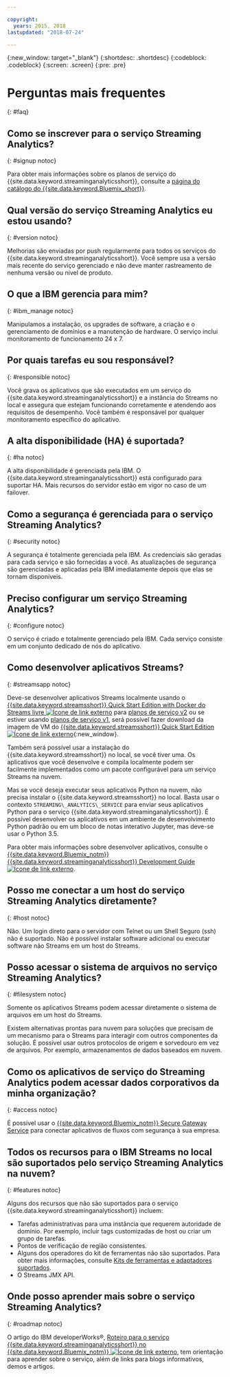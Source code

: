 ```yaml
---

copyright:
  years: 2015, 2018
lastupdated: "2018-07-24"

---
```


<!-- Attribute definitions -->
{:new_window: target="_blank"}
{:shortdesc: .shortdesc}
{:codeblock: .codeblock}
{:screen: .screen}
{:pre: .pre}

# Perguntas mais frequentes
{: #faq}

## Como se inscrever para o serviço Streaming Analytics?
{: #signup notoc}  

Para obter mais informações sobre os planos de serviço do {{site.data.keyword.streaminganalyticsshort}}, consulte a [página do catálogo do {{site.data.keyword.Bluemix_short}}](https://console.bluemix.net/catalog/services/streaming-analytics).

## Qual versão do serviço Streaming Analytics eu estou usando?
{: #version notoc}   

Melhorias são enviadas por push regularmente para todos os serviços do {{site.data.keyword.streaminganalyticsshort}}. Você sempre usa a versão mais recente do serviço gerenciado e não deve manter rastreamento de nenhuma versão ou nível de produto.

## O que a IBM gerencia para mim?
{: #ibm_manage notoc}   

Manipulamos a instalação, os upgrades de software, a criação e o gerenciamento de domínios e a manutenção de hardware. O serviço inclui monitoramento de funcionamento 24 x 7.


## Por quais tarefas eu sou responsável?  
{: #responsible notoc}

Você grava os aplicativos que são executados em um serviço do {{site.data.keyword.streaminganalyticsshort}} e a instância do Streams no local e assegura que estejam funcionando corretamente e atendendo aos requisitos de desempenho. Você também é responsável por qualquer monitoramento específico do aplicativo.

## A alta disponibilidade (HA) é suportada?
{: #ha notoc}

A alta disponibilidade é gerenciada pela IBM. O {{site.data.keyword.streaminganalyticsshort}} está configurado para suportar HA. Mais recursos do servidor estão em vigor no caso de um failover.

## Como a segurança é gerenciada para o serviço Streaming Analytics?
{: #security notoc}  

A segurança é totalmente gerenciada pela IBM. As credenciais são geradas para cada serviço e são fornecidas a você. As atualizações de segurança são gerenciadas e aplicadas pela IBM imediatamente depois que elas se tornam disponíveis.

## Preciso configurar um serviço Streaming Analytics?  
{: #configure notoc}

O serviço é criado e totalmente gerenciado pela IBM. Cada serviço consiste em um conjunto dedicado de nós do aplicativo.

## Como desenvolver aplicativos Streams?
{: #streamsapp notoc}

Deve-se desenvolver aplicativos Streams localmente usando o [{{site.data.keyword.streamsshort}} Quick Start Edition with Docker do Streams livre ![Ícone de link externo](../../icons/launch-glyph.svg "Ícone de link externo")](http://ibmstreams.github.io/streamsx.documentation/docs/4.2/qse-install-docker/) para [planos de serviço v2](/docs/services/StreamingAnalytics/service_plans.html) ou se estiver usando [planos de serviço v1](/docs/services/StreamingAnalytics/service_plans.html), será possível fazer download da imagem de VM do [{{site.data.keyword.streamsshort}} Quick Start Edition ![Ícone de link externo](../../icons/launch-glyph.svg "Ícone de link externo")](http://ibmstreams.github.io/streamsx.documentation/docs/4.2/qse-intro/){:new_window}.

Também será possível usar a instalação do {{site.data.keyword.streamsshort}} no local, se você tiver uma. Os aplicativos que você desenvolve e compila localmente podem ser facilmente implementados como um pacote configurável para um serviço Streams na nuvem.

Mas se você deseja executar seus aplicativos Python na nuvem, não precisa instalar o {{site.data.keyword.streamsshort}} no local. Basta usar o contexto `STREAMING\_ANALYTICS\_SERVICE` para enviar seus aplicativos Python para o serviço {{site.data.keyword.streaminganalyticsshort}}. É possível desenvolver os aplicativos em um ambiente de desenvolvimento Python padrão ou em um bloco de notas interativo Jupyter, mas deve-se usar o Python 3.5.

Para obter mais informações sobre desenvolver aplicativos, consulte o [{{site.data.keyword.Bluemix_notm}} {{site.data.keyword.streaminganalyticsshort}} Development Guide ![Ícone de link externo](../../icons/launch-glyph.svg "Ícone de link externo")](https://developer.ibm.com/streamsdev/?p=16589&post_type=doc&preview=1&_ppp=7ad76a418b).

## Posso me conectar a um host do serviço Streaming Analytics diretamente?
{: #host notoc}  

Não. Um login direto para o servidor com Telnet ou um Shell Seguro (ssh) não é suportado. Não é possível instalar software adicional ou executar software não Streams em um host do Streams.

## Posso acessar o sistema de arquivos no serviço Streaming Analytics?
{: #filesystem notoc}  

Somente os aplicativos Streams podem acessar diretamente o sistema de arquivos em um host do Streams.

Existem alternativas prontas para nuvem para soluções que precisam de um mecanismo para o Streams para interagir com outros componentes da solução. É possível usar outros protocolos de origem e sorvedouro em vez de arquivos. Por exemplo, armazenamentos de dados baseados em nuvem.

## Como os aplicativos de serviço do Streaming Analytics podem acessar dados corporativos da minha organização?
{: #access notoc}  

É possível usar o [{{site.data.keyword.Bluemix_notm}} Secure Gateway Service](https://console.bluemix.net/catalog/services/secure-gateway) para conectar aplicativos de fluxos com segurança à sua empresa.

## Todos os recursos para o IBM Streams no local são suportados pelo serviço Streaming Analytics na nuvem?
{: #features notoc}

Alguns dos recursos que não são suportados para o serviço {{site.data.keyword.streaminganalyticsshort}} incluem:

  - Tarefas administrativas para uma instância que requerem autoridade de domínio. Por exemplo, incluir tags customizadas de host ou criar um grupo de tarefas.
  - Pontos de verificação de região consistentes.
  - Alguns dos operadores do kit de ferramentas não são suportados. Para obter mais informações, consulte [Kits de ferramentas e adaptadores suportados](/docs/services/StreamingAnalytics/compatible_toolkits.html).
  - O Streams JMX API.

## Onde posso aprender mais sobre o serviço Streaming Analytics?
{: #roadmap notoc}

O artigo do IBM developerWorks®, [Roteiro para o serviço {{site.data.keyword.streaminganalyticsshort}} no {{site.data.keyword.Bluemix_notm}} ![Ícone de link externo](../../icons/launch-glyph.svg "Ícone de link externo")](https://developer.ibm.com/streamsdev/docs/roadmap-for-streaming-analytics-service-on-bluemix/), tem orientação para aprender sobre o serviço, além de links para blogs informativos, demos e artigos.
